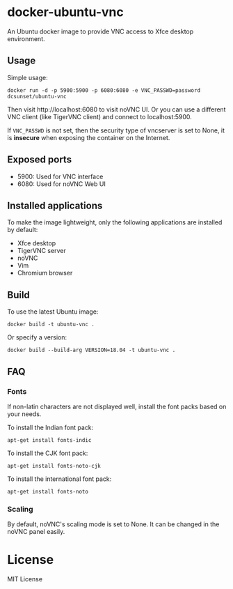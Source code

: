 # docker-ubuntu-vnc

An Ubuntu docker image to provide VNC access to
Xfce desktop environment.

## Usage

Simple usage:

```
docker run -d -p 5900:5900 -p 6080:6080 -e VNC_PASSWD=password dcsunset/ubuntu-vnc
```

Then visit http://localhost:6080 to visit noVNC UI.
Or you can use a different VNC client (like TigerVNC client)
and connect to localhost:5900.

If `VNC_PASSWD` is not set,
then the security type of vncserver is set to None,
it is **insecure** when exposing the container on the Internet.

## Exposed ports

* 5900: Used for VNC interface
* 6080: Used for noVNC Web UI

## Installed applications

To make the image lightweight,
only the following applications are installed by default:

* Xfce desktop
* TigerVNC server
* noVNC
* Vim
* Chromium browser

## Build

To use the latest Ubuntu image:

```
docker build -t ubuntu-vnc .
```

Or specify a version:

```
docker build --build-arg VERSION=18.04 -t ubuntu-vnc .
```

## FAQ

### Fonts

If non-latin characters are not displayed well,
install the font packs based on your needs.

To install the Indian font pack:

```
apt-get install fonts-indic
```

To install the CJK font pack:

```
apt-get install fonts-noto-cjk
```

To install the international font pack:

```
apt-get install fonts-noto
```

### Scaling

By default, noVNC's scaling mode is set to None.
It can be changed in the noVNC panel easily.


# License

MIT License
